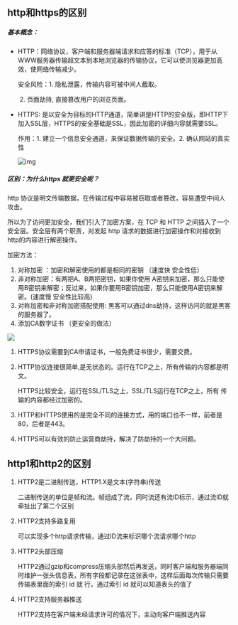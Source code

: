 ## http和https的区别

##### 基本概念：

- HTTP：网络协议，客户端和服务器端请求和应答的标准（TCP），用于从WWW服务器传输超文本到本地浏览器的传输协议，它可以使浏览器更加高效，使网络传输减少。

  安全风险：1. 隐私泄露，传输内容可被中间人截取。

  ​				  2. 页面劫持, 直接篡改用户的浏览页面。

- HTTPS: 是以安全为目标的HTTP通道，简单讲是HTTP的安全版，即HTTP下加入SSL层，HTTPS的安全基础是SSL，因此加密的详细内容就需要SSL。

  作用：1. 建立一个信息安全通道，来保证数据传输的安全。2. 确认网站的真实性

  ![img](http://mmbiz.qpic.cn/mmbiz_jpg/6OxqSqWBqsISiczvyZpVLJD2taHokoCn1mGWINErFhuBHQ5wKycfXLzOejFgHYp8xFD2ibmZFVSzo1Uib4XyulwmA/640?wx_fmt=jpeg&tp=webp&wxfrom=5&wx_lazy=1&wx_co=1)

##### 区别：为什么https 就更安全呢？

http 协议是明文传输数据，在传输过程中容易被窃取或者篡改，容易遭受中间人攻击。

所以为了访问更加安全，我们引入了加密方案，在 TCP 和 HTTP 之间插入了一个安全层。安全层有两个职责，对发起 http 请求的数据进行加密操作和对接收到http的内容进行解密操作。

加密方法：

1.  对称加密 ：加密和解密使用的都是相同的密钥 （速度快 安全性低）
2. 非对称加密：有两把A、B两把密钥，如果你使用 A密钥来加密，那么只能使用B密钥来解密；反过来，如果你要用B密钥加密，那么只能使用A密钥来解密。(速度慢 安全性比较高)
3. 对称加密和非对称加密搭配使用: 黑客可以通过dns劫持，这样访问的就是黑客的服务器了。
4. 添加CA数字证书 （更安全的做法）

![](http://mmbiz.qpic.cn/mmbiz_png/6OxqSqWBqsISiczvyZpVLJD2taHokoCn1icyG2QSaJzaOdJ0YrqEmntRofw4UlUgibibzuZgRMbUGuBfKvvK3sibJng/640?wx_fmt=png&tp=webp&wxfrom=5&wx_lazy=1&wx_co=1)

1. HTTPS协议需要到CA申请证书，一般免费证书很少，需要交费。

2. HTTP协议连接很简单,是无状态的。运行在TCP之上，所有传输的内容都是明文。

   HTTPS比较安全，运行在SSL/TLS之上，SSL/TLS运行在TCP之上，所有 传输的内容都经过加密的。

3. HTTP和HTTPS使用的是完全不同的连接方式，用的端口也不一样，前者是80，后者是443。

4. HTTPS可以有效的防止运营商劫持，解决了防劫持的一个大问题。

## http1和http2的区别

1. HTTP2是二进制传送，HTTP1.X是文本(字符串)传送

   二进制传送的单位是帧和流。帧组成了流，同时流还有流ID标示，通过流ID就牵扯出了第二个区别

2. HTTP2支持多路复用

   可以实现多个http请求传输，通过ID流来标识哪个流请求哪个http

3. HTTP2头部压缩

   HTTP2通过gzip和compress压缩头部然后再发送，同时客户端和服务器端同时维护一张头信息表，所有字段都记录在这张表中，这样后面每次传输只需要传输表里面的索引 id 就 行，通过索引 id 就可以知道表头的值了

4. HTTP2支持服务器推送

   HTTP2支持在客户端未经请求许可的情况下，主动向客户端推送内容